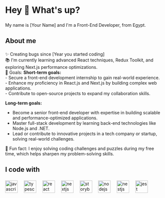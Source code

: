<h1 align="left">Hey 👋 What's up?</h1>

###

<p align="left">My name is [Your Name] and I'm a Front-End Developer, from Egypt.</p>

###

<h2 align="left">About me</h2>

###

<p align="left">✨ Creating bugs since [Year you started coding]<br>📚 I'm currently learning advanced React techniques, Redux Toolkit, and exploring Next.js performance optimizations.<br>🎯 Goals: 
  <strong>Short-term goals:</strong><br>
  - Secure a front-end development internship to gain real-world experience.<br>
  - Enhance my proficiency in React.js and Next.js by building complex web applications.<br>
  - Contribute to open-source projects to expand my collaboration skills.<br>

  <strong>Long-term goals:</strong><br>
  - Become a senior front-end developer with expertise in building scalable and performance-optimized applications.<br>
  - Master full-stack development by learning back-end technologies like Node.js and .NET.<br>
  - Lead or contribute to innovative projects in a tech company or startup, solving real-world challenges.<br>

🎲 Fun fact: I enjoy solving coding challenges and puzzles during my free time, which helps sharpen my problem-solving skills.</p>

###

<h2 align="left">I code with</h2>

###

<div align="left">
  <img src="https://cdn.jsdelivr.net/gh/devicons/devicon/icons/javascript/javascript-original.svg" height="40" alt="javascript logo"  />
  <img width="12" />
  <img src="https://cdn.jsdelivr.net/gh/devicons/devicon/icons/typescript/typescript-original.svg" height="40" alt="typescript logo"  />
  <img width="12" />
  <img src="https://cdn.jsdelivr.net/gh/devicons/devicon/icons/react/react-original.svg" height="40" alt="react logo"  />
  <img width="12" />
  <img src="https://cdn.jsdelivr.net/gh/devicons/devicon/icons/nextjs/nextjs-original.svg" height="40" alt="nextjs logo"  />
  <img width="12" />
  <img src="https://cdn.jsdelivr.net/gh/devicons/devicon/icons/storybook/storybook-original.svg" height="40" alt="storybook logo"  />
  <img width="12" />
  <img src="https://cdn.jsdelivr.net/gh/devicons/devicon/icons/nodejs/nodejs-original.svg" height="40" alt="nodejs logo"  />
  <img width="12" />
  <img src="https://cdn.jsdelivr.net/gh/devicons/devicon/icons/nestjs/nestjs-original.svg" height="40" alt="nestjs logo"  />
  <img width="12" />
  <img src="https://cdn.jsdelivr.net/gh/devicons/devicon/icons/jest/jest-plain.svg" height="40" alt="jest logo"  />
</div>

###
